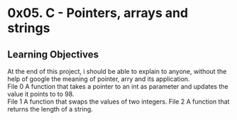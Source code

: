 # 0x05. C - Pointers, arrays and strings <br />
## Learning Objectives <br />
At the end of this project, i should be able to explain to anyone, without the help of google the meaning of pointer, arry and its application. <br />
File 0  A function that takes a pointer to an int as parameter and updates the value it points to to 98. <br >
File 1  A function that swaps the values of two integers.
File 2	A function that returns the length of a string.

